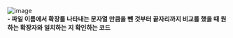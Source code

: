 ![image](https://user-images.githubusercontent.com/80379900/117939823-6beff200-b343-11eb-842b-7294c90e1dd8.png)<br>
**- 파일 이름에서 확장를 나타내는 문자열 만큼을 뺀 것부터 끝자리까지 비교를 했을 때 원하는 확장자와 일치하는 지 확인하는 코드**

